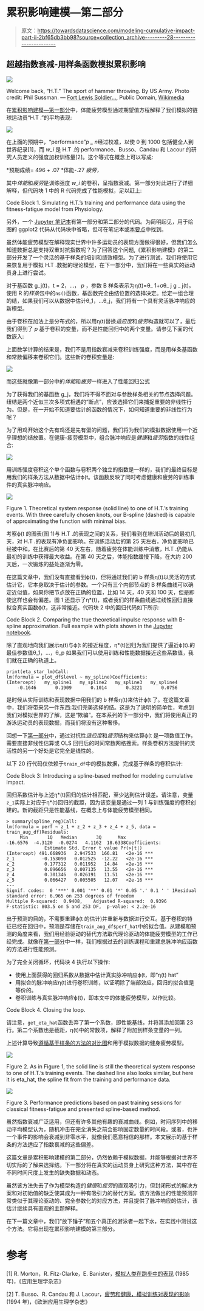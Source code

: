 # 累积影响建模—第二部分

> 原文：<https://towardsdatascience.com/modeling-cumulative-impact-part-ii-2bf65db3bb98?source=collection_archive---------28----------------------->

## 超越指数衰减-用样条函数模拟累积影响

![](img/28be8e7c6268d167ff92e7042d052ed0.png)

Welcome back, “H.T.” The sport of hammer throwing. By US Army. Photo credit: Phil Sussman. — [Fort Lewis Soldier…](http://www.army.mil/-news/2009/07/09/24147-fort-lewis-soldier-nails-down-spot-at-12th-world-track-and-field-championships/), Public Domain, [Wikimedia](https://commons.wikimedia.org/w/index.php?curid=8280370)

在[累积影响建模—第一部分](/modeling-cumulative-impact-part-i-f7ef490ed5e3)中，体能疲劳模型通过期望值方程解释了我们模拟的链球运动员“H.T .”的平均表现:

![](img/f2f97ef9dac67863c776175e60844548.png)

在上面的预期中，“performance”*p _ n*经过校准，以使 0 到 1000 包括健全人到世界纪录[1]，而 *w_i* 是 H.T .的 performance、Busso、Candau 和 Lacour 的研究人员定义的强度加权训练量[2]。这个等式在概念上可以写成:

*预期成绩= 496 + .07 *体能-.27 *疲劳，*

其中*体能*和*疲劳*是训练强度 *w_i* 的卷积，呈指数衰减。第一部分对此进行了详细解释，但代码块 1 中的 R 代码完成了性能模拟，足以赶上:

Code Block 1\. Simulating H.T.’s training and performance data using the fitness-fatigue model from Physiology.

另外，一个 [Jupyter 笔记本](https://github.com/baogorek/Miscellaneous/blob/master/R-code/sports/fitness-fatigue-convolution.ipynb)有第一部分和第二部分的代码。为简明起见，用于绘图的 ggplot2 代码从代码块中省略，但可在笔记本或[本要点](https://gist.github.com/baogorek/fd8044630383e6cb4f34b32cccd6c0a8)中找到。

虽然体能疲劳模型在解释现实世界中许多运动员的表现方面做得很好，但我们怎么知道数据总是支持双重对抗指数呢？为了回答这个问题,《累积影响建模》的第二部分开发了一个灵活的基于样条的培训和绩效模型。为了进行测试，我们将使用它来恢复用于模拟 H.T .数据的理论模型，在下一部分中，我们将在一些真实的运动员身上进行尝试。

对于基函数 g_j(t)，t = 2，…， *p* ，参数 B 样条表示为η(t)=θ_ 1+σθ_ j g _ j(t)。使用 R 的*样条*包中的`ns()`函数，基函数完全由结位置的选择决定。给定一组合理的结，如果我们可以从数据中估计θ_1，…θ_j，我们将有一个具有灵活脉冲响应的新模型。

由于卷积在加法上是分布式的，所以用η(t)替换*适应度*和*疲劳*构造就可以了，最后我们得到了 *p* 基于卷积的变量，而不是性能回归中的两个变量。请参见下面的代数嵌入:

上面数学计算的结果是，我们不是用指数衰减来卷积训练强度，而是用样条基函数和常数偏移来卷积它们。这些新的卷积变量是:

![](img/69cf5271678a9bcd7dc052c2e97f3a3a.png)

而这些就像第一部分中的*体能*和*疲劳*一样进入了性能回归公式

为了获得我们的基函数 g_j，我们将不得不面对与参数样条相关的节点选择问题。纽结是两个近似三次多项式相遇的“断点”，应该选择它们来捕捉重要的非线性行为。但是，在一开始不知道要估计的函数的情况下，如何知道重要的非线性行为呢？

为了用鸡开始这个先有鸡还是先有蛋的问题，我们将为我们的模拟数据使用一个近乎理想的结放置。在健康-疲劳模型中，组合脉冲响应是*健康*和*疲劳*指数的线性组合:

![](img/6902acb4c4cc51d803c7babacd7a8b4b.png)

用训练强度卷积这个单个函数与卷积两个独立的指数是一样的，我们的最终目标是用我们的样条方法从数据中估计ϕ(t。该函数反映了同时考虑健康和疲劳的训练事件的真实脉冲响应。

![](img/ae9f945d9508e5b7192e74417951dbfa.png)

Figure 1\. Theoretical system response (solid line) to one of H.T.’s training events. With three carefully chosen knots, our B-spline (dashed) is capable of approximating the function with minimal bias.

考察ϕ(t 的图表(图 1)与 H.T .的表现之间的关系，我们看到在培训活动后的最初几天，对 H.T .的表现有净负面影响。在训练活动后的第 25 天左右，净负面影响已经被中和。在比赛后的第 40 天左右，随着疲劳在体能训练中消散，H.T .仍能从最初的训练中获得最大收益。在第 40 天之后，体能指数缓慢下降，在大约 200 天后，一次锻炼的益处逐渐为零。

在这篇文章中，我们没有直接看到ϕ(t)，但将通过我们的 b 样条η(t)以灵活的方式估计它，它本身取决于估计的参数。一个只有三个内部节点的 B 样条曲线可以确定近似值，如果你把节点放在正确的位置，比如 14 天，40 天和 100 天，但是即使这样也会有偏差。图 1 还显示了η*(t)，或者我们的样条曲线通过线性回归直接拟合真实函数ϕ(t，这非常接近。代码块 2 中的回归代码如下所示:

Code Block 2\. Comparing the true theoretical impulse response with B-spline approximation. Full example with plots shown in the [Jupyter notebook](https://github.com/baogorek/Miscellaneous/blob/master/R-code/sports/fitness-fatigue-convolution.ipynb).

除了直观地向我们展示η(t)与ϕ(t 的接近程度，η*(t)回归为我们提供了逼近ϕ(t).的最佳参数值θ_1，…，θ_p 如果我们可以使用训练和性能数据接近这些系数值，我们就在正确的轨道上。

```
print(eta_star_lm)Call:
lm(formula = plot_df$level ~ my_spline)Coefficients:
(Intercept)   my_spline1   my_spline2   my_spline3   my_spline4  
    -0.1646       0.1909       0.1014       0.3221       0.0756
```

是时候从实际训练和表现数据中用我们的 b 样条η(t)来估计ϕ(t 了。在这篇文章中，我们将带来另一件东西:我们完美选择的结。这是为了说明的简单性，考虑到我们对模拟世界的了解，这是“欺骗”。在本系列的下一部分中，我们将使用真正的游泳运动员的表现数据，而我们将没有这种奢侈。

回想一下[第一部分](/modeling-cumulative-impact-part-i-f7ef490ed5e3)中，通过对抗性*适应度*和*疲劳*结构来估算ϕ(t 是一项数值工作，需要直接非线性估算或 OLS 回归后的时间常数网格搜索。样条卷积方法提供的灵活性的另一个好处是它完全是线性的。

以下 20 行代码仅依赖于`train_df`中的模拟数据，完成基于样条的卷积估计:

Code Block 3: Introducing a spline-based method for modeling cumulative impact.

回归系数估计与上述η*(t)回归的估计相匹配，至少达到估计误差。请注意，变量`z_1`实际上对应于η*(t)回归的截距，因为该变量是通过一列 1 与训练强度的卷积创建的。新的截距只是性能基线，在概念上与体能疲劳模型相同。

```
> summary(spline_reg)Call:
lm(formula = perf ~ z_1 + z_2 + z_3 + z_4 + z_5, data = train_aug_df)Residuals:
     Min       1Q   Median       3Q      Max
-16.6576  -4.3120  -0.0274   4.1162  18.6338Coefficients:
              Estimate Std. Error t value Pr(>|t|)
(Intercept) 491.668936   2.947533  166.81   <2e-16 ***
z_1          -0.153090   0.012525  -12.22   <2e-16 ***
z_2           0.177312   0.011952   14.84   <2e-16 ***
z_3           0.096656   0.007135   13.55   <2e-16 ***
z_4           0.301346   0.026191   11.51   <2e-16 ***
z_5           0.066427   0.005505   12.07   <2e-16 ***
---
Signif. codes:  0 '***' 0.001 '**' 0.01 '*' 0.05 '.' 0.1 ' ' 1Residual standard error: 6.965 on 253 degrees of freedom
Multiple R-squared:  0.9408,    Adjusted R-squared:  0.9396
F-statistic: 803.5 on 5 and 253 DF,  p-value: < 2.2e-16 
```

出于预测的目的，不需要重建ϕ(t 的估计)并重新与数据进行交互。基于卷积的特征已经在回归中，预测是存储在`train_aug_df$perf_hat`中的拟合值。从建模和预测的角度来看，我们用经验驱动的替代方法取代理论驱动的体能疲劳模型的工作已经完成。就像在[第一部分](/modeling-cumulative-impact-part-i-f7ef490ed5e3)中一样，我们根据过去的训练课程和重建总脉冲响应函数的方法进行性能预测。

为了完全关闭循环，代码块 4 执行以下操作:

*   使用上面获得的回归系数从数据中估计真实脉冲响应ϕ(t，即“η(t) hat”
*   用拟合的脉冲响应η(t)进行卷积训练，以证明除了端部效应，回归的拟合值是等价的。
*   卷积训练与真实脉冲响应ϕ(t)，即本文中的体能疲劳模型，以作比较。

Code Block 4\. Closing the loop.

请注意，`get_eta_hat`函数丢弃了第一个系数，即性能基线，并将其添加回第 23 行。第二个系数也是截距，η(t)中的常数项，解释了附加到样条变量的一列。

上述计算导致[遵循基于样条的方法的对比图](https://gist.github.com/baogorek/fd8044630383e6cb4f34b32cccd6c0a8)和用于模拟数据的健身疲劳模型。

![](img/da73ccec3db81916549d79d6afa2251c.png)

Figure 2\. As in Figure 1, the solid line is still the theoretical system response to one of H.T.’s training events. The dashed line also looks similar, but here it is eta_hat, the spline fit from the training and performance data.

![](img/a3172d08325b0687987eb83911e21bdd.png)

Figure 3\. Performance predictions based on past training sessions for classical fitness-fatigue and presented spline-based method.

虽然指数衰减广泛适用，但还有许多其他有趣的衰减曲线。例如，时间序列中的移动平均模型认为，随机冲击在完全消失之前会影响固定数量的时间段。或者，也许一个事件的影响会衰减到非零水平，就像我们愿意相信的那样。本文展示的基于样条的方法适应了指数衰减的这些偏差。

这篇文章是累积影响建模的第二部分，仍然依赖于模拟数据，并能够根据对世界不切实际的了解来选择结。下一部分将在真实的运动员身上研究这种方法，其中存在不同时间尺度上发生的缺失数据和动态。

虽然该方法失去了作为模型构造的*健康*和*疲劳*的直观吸引力，但封闭形式的解决方案和对初始值的缺乏使其成为一种有吸引力的替代方案。该方法做出的性能预测非常类似于其理论驱动的、完全参数化的对应方法，并且提供了脉冲响应的估计，该估计继续具有直观的主题解释。

在下一篇文章中，我们“放下锤子”和五个真正的游泳者一起下水，在实践中测试这个方法。它将出现在累积影响建模的第三部分。

# 参考

[1] R. Morton，R. Fitz-Clarke，E. Banister，[模拟人类在跑步中的表现](https://www.researchgate.net/publication/20910238_Modeling_human_performance_in_running) (1985 年)，《应用生理学杂志》

[2] T. Busso、R. Candau 和 J. Lacour，[疲劳和健康，模拟训练对表现的影响](https://www.researchgate.net/profile/Robin_Candau/publication/15242395_Fatigue_and_fitness_modelled_from_the_effects_of_training_on_performance/links/55720f2608ae7536374cdc09/Fatigue-and-fitness-modelled-from-the-effects-of-training-on-performance.pdf) (1994 年)，《欧洲应用生理学杂志》